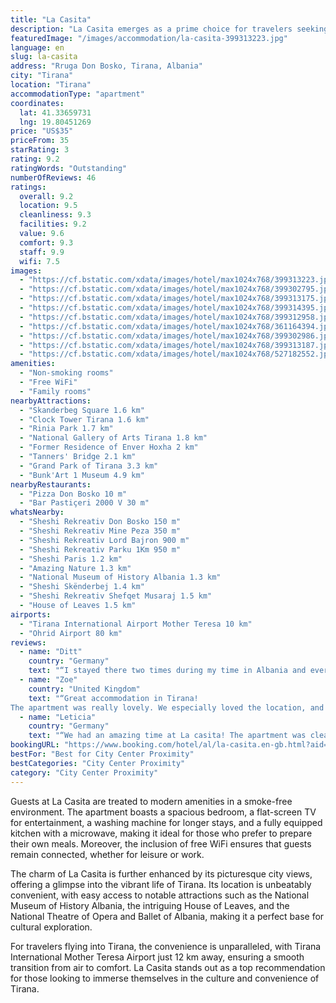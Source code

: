 ```yaml
---
title: "La Casita"
description: "La Casita emerges as a prime choice for travelers seeking comfort and convenience in the heart of Tirana."
featuredImage: "/images/accommodation/la-casita-399313223.jpg"
language: en
slug: la-casita
address: "Rruga Don Bosko, Tirana, Albania"
city: "Tirana"
location: "Tirana"
accommodationType: "apartment"
coordinates:
  lat: 41.33659731
  lng: 19.80451269
price: "US$35"
priceFrom: 35
starRating: 3
rating: 9.2
ratingWords: "Outstanding"
numberOfReviews: 46
ratings:
  overall: 9.2
  location: 9.5
  cleanliness: 9.3
  facilities: 9.2
  value: 9.6
  comfort: 9.3
  staff: 9.9
  wifi: 7.5
images:
  - "https://cf.bstatic.com/xdata/images/hotel/max1024x768/399313223.jpg?k=8b61fb31908eadec27253b6e9895ffd556c3b2d6549cab3038fe79cdb657ac1e&o=&hp=1"
  - "https://cf.bstatic.com/xdata/images/hotel/max1024x768/399302795.jpg?k=6a33890f85f72a9ea52260fc2538a2cc6d23c80df234098618e50627e216e4d1&o=&hp=1"
  - "https://cf.bstatic.com/xdata/images/hotel/max1024x768/399313175.jpg?k=579af86b04c564d846f0704b78a33260260f9ed32b191a150f35760b74567228&o=&hp=1"
  - "https://cf.bstatic.com/xdata/images/hotel/max1024x768/399314395.jpg?k=85552b9e571d13664582a1e19a0793968ef6ec52db7c8aff33a9baff1b651214&o=&hp=1"
  - "https://cf.bstatic.com/xdata/images/hotel/max1024x768/399312958.jpg?k=db6e4d3e5d017e65e3ff164491bfcd88d85562a9ff4f7509d0981e37bff26d64&o=&hp=1"
  - "https://cf.bstatic.com/xdata/images/hotel/max1024x768/361164394.jpg?k=f73268487792d456e2452ea4fd1d705a07e3124e252c54bc283bbfaec7c79709&o=&hp=1"
  - "https://cf.bstatic.com/xdata/images/hotel/max1024x768/399302986.jpg?k=0cb29a256b1b65b7fa4e23018c2fa9e154e4d0532b639dca5cec5162e48eb3ff&o=&hp=1"
  - "https://cf.bstatic.com/xdata/images/hotel/max1024x768/399313187.jpg?k=9c84e0df68d43e1b4df028be5be33d41770783c38df2ca3b48155f0df303035f&o=&hp=1"
  - "https://cf.bstatic.com/xdata/images/hotel/max1024x768/527182552.jpg?k=048012f5a5294056a805a560672a310bc54cbd71bd16f0240a921255c1e9802d&o=&hp=1"
amenities:
  - "Non-smoking rooms"
  - "Free WiFi"
  - "Family rooms"
nearbyAttractions:
  - "Skanderbeg Square 1.6 km"
  - "Clock Tower Tirana 1.6 km"
  - "Rinia Park 1.7 km"
  - "National Gallery of Arts Tirana 1.8 km"
  - "Former Residence of Enver Hoxha 2 km"
  - "Tanners' Bridge 2.1 km"
  - "Grand Park of Tirana 3.3 km"
  - "Bunk'Art 1 Museum 4.9 km"
nearbyRestaurants:
  - "Pizza Don Bosko 10 m"
  - "Bar Pastiçeri 2000 V 30 m"
whatsNearby:
  - "Sheshi Rekreativ Don Bosko 150 m"
  - "Sheshi Rekreativ Mine Peza 350 m"
  - "Sheshi Rekreativ Lord Bajron 900 m"
  - "Sheshi Rekreativ Parku 1Km 950 m"
  - "Sheshi Paris 1.2 km"
  - "Amazing Nature 1.3 km"
  - "National Museum of History Albania 1.3 km"
  - "Sheshi Skënderbej 1.4 km"
  - "Sheshi Rekreativ Shefqet Musaraj 1.5 km"
  - "House of Leaves 1.5 km"
airports:
  - "Tirana International Airport Mother Teresa 10 km"
  - "Ohrid Airport 80 km"
reviews:
  - name: "Ditt"
    country: "Germany"
    text: "“I stayed there two times during my time in Albania and everything was perfect! Gizëm is a really warm-hearted guy and helped me with all my questions and even picked me up when I arrived in Tirana. The flat was clean, it got everything it needed...”"
  - name: "Zoe"
    country: "United Kingdom"
    text: "“Great accommodation in Tirana!
The apartment was really lovely. We especially loved the location, and that there was a washing machine. The owner was kind and picked us up from the bus station! Thank you”"
  - name: "Leticia"
    country: "Germany"
    text: "“We had an amazing time at La casita! The apartment was clean and organized, and the bed was super comfortable 🤩 It is close from markets, pharmacies, restaurants, and the street has a lot of tends selling fruits, which was nice! Gazin was...”"
bookingURL: "https://www.booking.com/hotel/al/la-casita.en-gb.html?aid=8035640"
bestFor: "Best for City Center Proximity"
bestCategories: "City Center Proximity"
category: "City Center Proximity"
---
```


Guests at La Casita are treated to modern amenities in a smoke-free environment. The apartment boasts a spacious bedroom, a flat-screen TV for entertainment, a washing machine for longer stays, and a fully equipped kitchen with a microwave, making it ideal for those who prefer to prepare their own meals. Moreover, the inclusion of free WiFi ensures that guests remain connected, whether for leisure or work.

The charm of La Casita is further enhanced by its picturesque city views, offering a glimpse into the vibrant life of Tirana. Its location is unbeatably convenient, with easy access to notable attractions such as the National Museum of History Albania, the intriguing House of Leaves, and the National Theatre of Opera and Ballet of Albania, making it a perfect base for cultural exploration.

For travelers flying into Tirana, the convenience is unparalleled, with Tirana International Mother Teresa Airport just 12 km away, ensuring a smooth transition from air to comfort. La Casita stands out as a top recommendation for those looking to immerse themselves in the culture and convenience of Tirana.